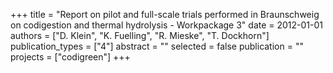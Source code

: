 +++
title = "Report on pilot and full-scale trials performed in Braunschweig on codigestion and thermal hydrolysis - Workpackage 3"
date = 2012-01-01
authors = ["D. Klein", "K. Fuelling", "R. Mieske", "T. Dockhorn"]
publication_types = ["4"]
abstract = ""
selected = false
publication = ""
projects = ["codigreen"]
+++


